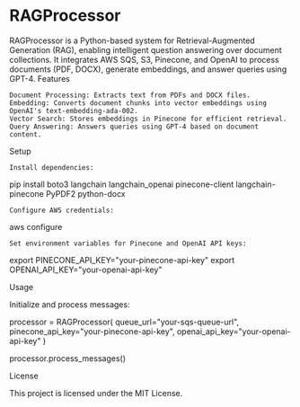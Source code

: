 
# RAGProcessor

RAGProcessor is a Python-based system for Retrieval-Augmented Generation (RAG), enabling intelligent question answering over document collections. It integrates AWS SQS, S3, Pinecone, and OpenAI to process documents (PDF, DOCX), generate embeddings, and answer queries using GPT-4.
Features

    Document Processing: Extracts text from PDFs and DOCX files.
    Embedding: Converts document chunks into vector embeddings using OpenAI's text-embedding-ada-002.
    Vector Search: Stores embeddings in Pinecone for efficient retrieval.
    Query Answering: Answers queries using GPT-4 based on document content.

Setup

    Install dependencies:

pip install boto3 langchain langchain_openai pinecone-client langchain-pinecone PyPDF2 python-docx

    Configure AWS credentials:

aws configure

    Set environment variables for Pinecone and OpenAI API keys:

export PINECONE_API_KEY="your-pinecone-api-key"
export OPENAI_API_KEY="your-openai-api-key"

Usage

Initialize and process messages:

processor = RAGProcessor(
    queue_url="your-sqs-queue-url",
    pinecone_api_key="your-pinecone-api-key",
    openai_api_key="your-openai-api-key"
)

processor.process_messages()

License

This project is licensed under the MIT License.
